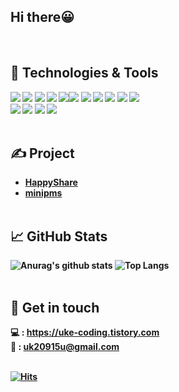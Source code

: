 <h2><b>Hi there😀</h2><br/>

## 🔧 Technologies & Tools
<img src="https://img.shields.io/badge/Java-007396?style=flat-square&logo=Java&logoColor=white"/> <img src="https://img.shields.io/badge/JSP-67A4AC?style=flat-square&logo=Java&logoColor=white"/> <img src="https://img.shields.io/badge/Bootstrap-7952B3?style=flat-square&logo=Bootstrap&logoColor=white"/> <img src="https://img.shields.io/badge/MariaDB-003545?style=flat-square&logo=MariaDB&logoColor=white"/> <img src="https://img.shields.io/badge/Apache Tomcat-F8DC75?style=flat-square&logo=Apache Tomcat&logoColor=white"/><img src="https://img.shields.io/badge/MySQL-4479A1?style=flat-square&logo=MySQL&logoColor=white"/> <img src="https://img.shields.io/badge/Node.js-339933?style=flat-square&logo=Node.js&logoColor=white"/> <img src="https://img.shields.io/badge/HTML5-E34F26?style=flat-square&logo=HTML5&logoColor=white"/> <img src="https://img.shields.io/badge/CSS3-1572B6?style=flat-square&logo=CSS3&logoColor=white"/> <img src="https://img.shields.io/badge/JavaScript-F7DF1E?style=flat-square&logo=JavaScript&logoColor=white"/> <img src="https://img.shields.io/badge/jQuery-0769AD?style=flat-square&logo=jQuery&logoColor=white"/> <br/>
<img src="https://img.shields.io/badge/Eclipse IDE-2C2255?style=flat-square&logo=Eclipse IDE&logoColor=white"/>
<img src="https://img.shields.io/badge/Visual Studio Code-007ACC?style=flat-square&logo=Visual Studio Code&logoColor=white"/>
<img src="https://img.shields.io/badge/Gradle-02303A?style=flat-square&logo=Gradle&logoColor=white"/>
<img src="https://img.shields.io/badge/npm-CB3837?style=flat-square&logo=npm&logoColor=white"/>
<br/><br/>

## ✍ Project
- [HappyShare](https://github.com/wejunguk/happy-share)
- [minipms](https://github.com/wejunguk/uk2_study/tree/main/mini-pms)
<br/><br/>

## &#x1f4c8; GitHub Stats
![Anurag's github stats](https://github-readme-stats.vercel.app/api?username=wejunguk&show_icons=true&hide=contribs,prs&cache_seconds=86400&theme=swift)
![Top Langs](https://github-readme-stats.vercel.app/api/top-langs/?username=wejunguk&layout=compact&theme=swift)
<br/><br/>

## 📌 Get in touch
💻 : https://uke-coding.tistory.com <br/>
💌 : uk20915u@gmail.com
<br/><br/>

[![Hits](https://hits.seeyoufarm.com/api/count/incr/badge.svg?url=https%3A%2F%2Fgithub.com%2Fwejunguk&count_bg=%2327DCC3&title_bg=%23555555&icon=&icon_color=%23E7E7E7&title=hits&edge_flat=false)](https://hits.seeyoufarm.com)
